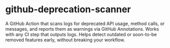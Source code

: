 # github-deprecation-scanner
A GitHub Action that scans logs for deprecated API usage, method calls, or messages, and reports them as warnings via GitHub Annotations. Works with any CI step that outputs logs. Helps detect outdated or soon-to-be removed features early, without breaking your workflow.
